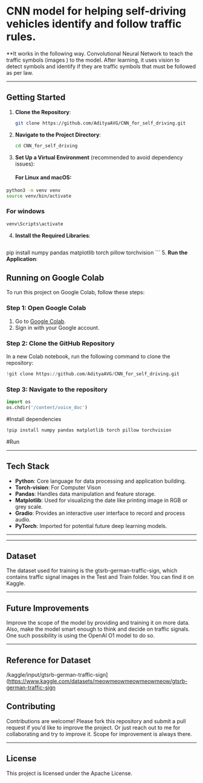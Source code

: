 # **CNN model for helping self-driving vehicles identify and follow traffic rules.**

**It works in the following way.
Convolutional Neural Network to teach the traffic symbols (images ) to the model.
After learning, it uses vision to detect symbols and identify if they are traffic symbols that must be followed as per law.


---

## **Getting Started**

1. **Clone the Repository**:
    ```bash
    git clone https://github.com/AdityaAVG/CNN_for_self_driving.git
    ```
2. **Navigate to the Project Directory**:
    ```bash
    cd CNN_for_self_driving
    ```
3. **Set Up a Virtual Environment** (recommended to avoid dependency issues):
    #### **For Linux and macOS**:
```bash
python3 -m venv venv
source venv/bin/activate
```
### For windows
```bash
venv\Scripts\activate
```
4. **Install the Required Libraries**:
    ```bash
  pip install numpy pandas matplotlib torch pillow torchvision
    ```
5. **Run the Application**:

## **Running on Google Colab**

To run this project on Google Colab, follow these steps:

### **Step 1: Open Google Colab**
1. Go to [Google Colab](https://colab.research.google.com/).
2. Sign in with your Google account.

### **Step 2: Clone the GitHub Repository**
In a new Colab notebook, run the following command to clone the repository:

```python
!git clone https://github.com/AdityaAVG/CNN_for_self_driving.git
```

### **Step 3: Navigate to the repository**
```python
import os
os.chdir('/content/voice_doc')
```
#Install dependencies
```bash
!pip install numpy pandas matplotlib torch pillow torchvision
```
#Run



---

## **Tech Stack**

- **Python**: Core language for data processing and application building.
- **Torch-vision**: For Computer Vison  
- **Pandas**: Handles data manipulation and feature storage.
- **Matplotlib**: Used for visualizing the date like printing image in RGB or grey scale.
- **Gradio**: Provides an interactive user interface to record and process audio.
- **PyTorch**: Imported for potential future deep learning models.

---

---

## **Dataset**

The dataset used for training is the gtsrb-german-traffic-sign, which contains traffic signal images in the Test and Train folder. You can find it on Kaggle.

---

## **Future Improvements**
Improve the scope of the model by providing and training it on more data. Also, make the model smart enough to think and decide on traffic signals. One such possibility is using the OpenAI O1 model to do so.

---
## **Reference for Dataset**

/kaggle/input/gtsrb-german-traffic-sign](https://www.kaggle.com/datasets/meowmeowmeowmeowmeow/gtsrb-german-traffic-sign

## **Contributing**

Contributions are welcome! Please fork this repository and submit a pull request if you'd like to improve the project. Or just reach out to me for collaborating and try to improve it. Scope for improvement is always there.

---

## **License**

This project is licensed under the Apache License.
